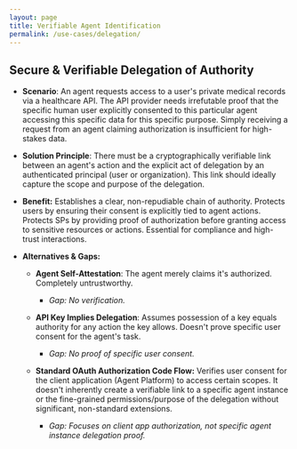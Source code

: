 ```yaml
---
layout: page
title: Verifiable Agent Identification
permalink: /use-cases/delegation/
---
```

## Secure & Verifiable Delegation of Authority

- **Scenario**: An agent requests access to a user's private medical records via a healthcare API. The API provider needs irrefutable proof that the specific human user explicitly consented to this particular agent accessing this specific data for this specific purpose. Simply receiving a request from an agent claiming authorization is insufficient for high-stakes data.
    
- **Solution Principle**: There must be a cryptographically verifiable link between an agent's action and the explicit act of delegation by an authenticated principal (user or organization). This link should ideally capture the scope and purpose of the delegation.
    
- **Benefit:** Establishes a clear, non-repudiable chain of authority. Protects users by ensuring their consent is explicitly tied to agent actions. Protects SPs by providing proof of authorization before granting access to sensitive resources or actions. Essential for compliance and high-trust interactions.
    
- **Alternatives & Gaps:**
    

	- **Agent Self-Attestation**: The agent merely claims it's authorized. Completely untrustworthy. 
		- *Gap: No verification.*
    
	- **API Key Implies Delegation**: Assumes possession of a key equals authority for any action the key allows. Doesn't prove specific user consent for the agent's task. 
		- *Gap: No proof of specific user consent.*
    

	- **Standard OAuth Authorization Code Flow:** Verifies user consent for the client application (Agent Platform) to access certain scopes. It doesn't inherently create a verifiable link to a specific agent instance or the fine-grained permissions/purpose of the delegation without significant, non-standard extensions. 
		- *Gap: Focuses on client app authorization, not specific agent instance delegation proof.*